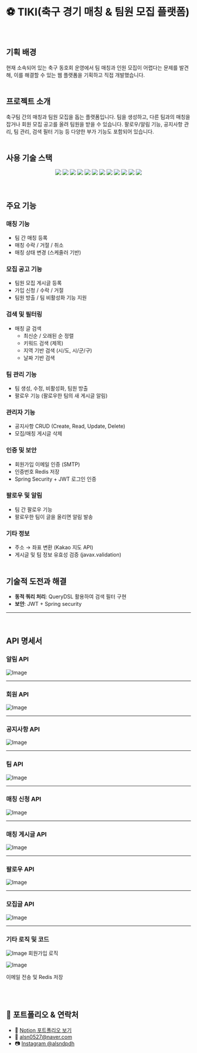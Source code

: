 # ⚽ TIKI(축구 경기 매칭 & 팀원 모집 플랫폼)
<br/>
  
## 기획 배경

현재 소속되어 있는 축구 동호회 운영에서 팀 매칭과 인원 모집이 어렵다는 문제를 발견해, 이를 해결할 수 있는 웹 플랫폼을 기획하고 직접 개발했습니다.
<br/><br/>

## 프로젝트 소개

축구팀 간의 매칭과 팀원 모집을 돕는 플랫폼입니다. 팀을 생성하고, 다른 팀과의 매칭을 잡거나 회원 모집 공고를 올려 팀원을 받을 수 있습니다. 팔로우/알림 기능, 공지사항 관리, 팀 관리, 검색 필터 기능 등 다양한 부가 기능도 포함되어 있습니다.
<br/><br/>

## 사용 기술 스택

<div align="center">
  <img src="https://img.shields.io/badge/Java-007396?style=flat&logo=Java&logoColor=white"/>
  <img src="https://img.shields.io/badge/Spring Boot-6DB33F?style=flat&logo=spring&logoColor=white"/>
  <img src="https://img.shields.io/badge/Spring Security-6DB33F?style=flat&logo=spring&logoColor=white"/>
  <img src="https://img.shields.io/badge/JPA-007396?style=flat&logo=Hibernate&logoColor=white"/>
  <img src="https://img.shields.io/badge/QueryDSL-000000?style=flat&logoColor=white"/>
  <img src="https://img.shields.io/badge/MySQL-4479A1?style=flat&logo=MySQL&logoColor=white"/>
  <img src="https://img.shields.io/badge/Redis-DC382D?style=flat&logo=Redis&logoColor=white"/>
  <img src="https://img.shields.io/badge/Git-F05032?style=flat&logo=Git&logoColor=white"/>
  <img src="https://img.shields.io/badge/Swagger-85EA2D?style=flat&logo=Swagger&logoColor=black"/>
  <img src="https://img.shields.io/badge/Flyway-CC0200?style=flat&logo=Flyway&logoColor=white"/>
  <img src="https://img.shields.io/badge/SMTP-258FFA?style=flat&logo=Mail.Ru&logoColor=white"/>
  <img src="https://img.shields.io/badge/Kakao%20Map-FFCD00?style=flat&logo=Kakao&logoColor=black"/>
</div>
<br/><br/>

## 주요 기능

### 매칭 기능

* 팀 간 매칭 등록
* 매칭 수락 / 거절 / 취소
* 매칭 상태 변경 (스케줄러 기반)

### 모집 공고 기능

* 팀원 모집 게시글 등록
* 가입 신청 / 수락 / 거절
* 팀원 방출 / 팀 비활성화 기능 지원

### 검색 및 필터링

* 매칭 글 검색
  * 최신순 / 오래된 순 정렬
  * 키워드 검색 (제목)
  * 지역 기반 검색 (시/도, 시/군/구)
  * 날짜 기반 검색

### 팀 관리 기능

* 팀 생성, 수정, 비활성화, 팀원 방출
* 팔로우 기능 (팔로우한 팀의 새 게시글 알림)

### 관리자 기능

* 공지사항 CRUD (Create, Read, Update, Delete)
* 모집/매칭 게시글 삭제

### 인증 및 보안

* 회원가입 이메일 인증 (SMTP)
* 인증번호 Redis 저장
* Spring Security + JWT 로그인 인증

### 팔로우 및 알림

* 팀 간 팔로우 기능
* 팔로우한 팀이 글을 올리면 알림 발송

### 기타 정보

* 주소 → 좌표 변환 (Kakao 지도 API)
* 게시글 및 팀 정보 유효성 검증 (javax.validation)
<br/><br/>

## 기술적 도전과 해결

- **동적 쿼리 처리**: QueryDSL 활용하여 검색 필터 구현
- **보안**: JWT + Spring security
  
---
<br/>

## API 명세서

### 알림 API

![Image](https://github.com/user-attachments/assets/5e7ffcf6-f7ea-4f5d-83cf-006c81aa62f3)

---

### 회원 API

![Image](https://github.com/user-attachments/assets/487e5a4d-9245-4a3d-acf7-00f2d35ecc1e)

---

### 공지사항 API

![Image](https://github.com/user-attachments/assets/773e8eb8-2087-4ee9-b77c-45493878e587)

---

### 팀 API

![Image](https://github.com/user-attachments/assets/313a95c2-f461-4c3f-9975-91d7c935f8f0)

---

### 매칭 신청 API

![Image](https://github.com/user-attachments/assets/d5a8923b-e392-4752-a946-77f9c53ba21d)

---

### 매칭 게시글 API

![Image](https://github.com/user-attachments/assets/e308e1c4-3d2b-4025-975b-0ea84810eb50)

---

### 팔로우 API

![Image](https://github.com/user-attachments/assets/c215631b-c98d-44c8-849f-1d6eb1219624)

---

### 모집글 API

![Image](https://github.com/user-attachments/assets/d9cdcc14-9376-4759-83da-c47b457589fc)

---
### 기타 로직 및 코드
![Image](https://github.com/user-attachments/assets/87bc8ac7-bf24-4ed0-a6cc-6c98327cc475)
회원가입 로직

![Image](https://github.com/user-attachments/assets/5b493c7c-3817-4789-aef7-60f10c5fcb1e)

이메일 전송 및 Redis 저장

<br/><br/>

## 📎 포트폴리오 & 연락처

* 📄 [Notion 포트폴리오 보기](https://www.notion.so/f51c5fa1ceab478a91c406262c8e7f9e)
* 📧 [alsn0527@naver.com](mailto:alsn0527@naver.com)
* 📷 [Instagram @alsndpdh](https://www.instagram.com/alsndpdh)
